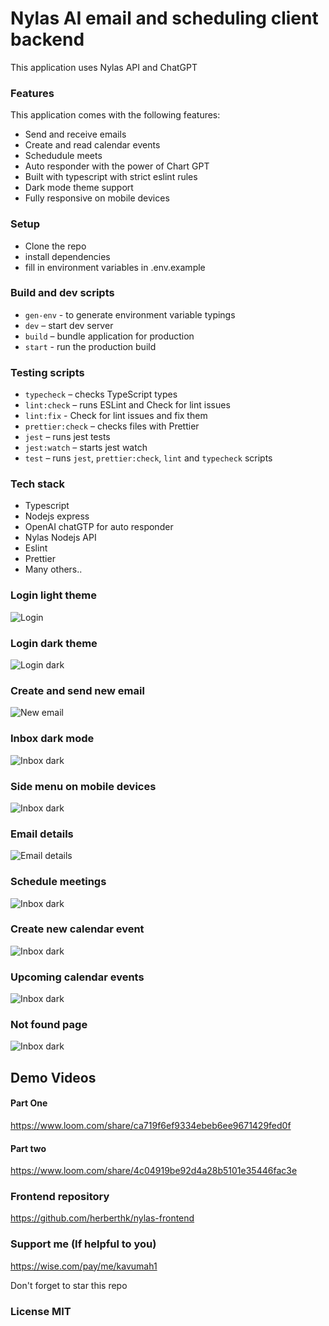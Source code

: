 # Nylas AI email and scheduling client backend

This application uses Nylas API and ChatGPT

### Features

This application comes with the following features:

- Send and receive emails
- Create and read calendar events
- Schedudule meets
- Auto responder with the power of Chart GPT
- Built with typescript with strict eslint rules
- Dark mode theme support
- Fully responsive on mobile devices

### Setup 
- Clone the repo
- install dependencies 
- fill in environment variables in .env.example
### Build and dev scripts
- `gen-env` - to generate environment variable typings
- `dev` – start dev server
- `build` – bundle application for production
- `start` - run the production build

### Testing scripts
- `typecheck` – checks TypeScript types
- `lint:check` – runs ESLint and Check for lint issues
- `lint:fix` - Check for lint issues and fix them
- `prettier:check` – checks files with Prettier
- `jest` – runs jest tests
- `jest:watch` – starts jest watch
- `test` – runs `jest`, `prettier:check`, `lint` and `typecheck` scripts

### Tech stack
- Typescript
- Nodejs express
- OpenAI chatGTP for auto responder
- Nylas Nodejs API
- Eslint
- Prettier
- Many others..

### Login light theme
![Login](/screenshots/login.png)
### Login dark theme
![Login dark](/screenshots/login%20dark.png)
### Create and send new email
![New email](/screenshots/new%20email.png)
### Inbox dark mode
![Inbox dark](/screenshots/inbox%20dark.png)
### Side menu on mobile devices
![Inbox dark](/screenshots/mobile.png)
### Email details
![Email details](/screenshots/email%20detail.png)
### Schedule meetings
![Inbox dark](/screenshots/schedule.png)
### Create new calendar event
![Inbox dark](/screenshots/new%20event.png)
### Upcoming calendar events
![Inbox dark](/screenshots/events.png)
### Not found page
![Inbox dark](/screenshots/not%20found.png)

## Demo Videos
#### Part One
https://www.loom.com/share/ca719f6ef9334ebeb6ee9671429fed0f

#### Part two
https://www.loom.com/share/4c04919be92d4a28b5101e35446fac3e

### Frontend repository
https://github.com/herberthk/nylas-frontend

### Support me (If helpful to you)
https://wise.com/pay/me/kavumah1

Don't forget to star this repo

### License MIT

